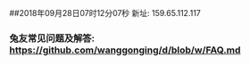 ##2018年09月28日07时12分07秒 新址: 159.65.112.117
### 兔友常见问题及解答: https://github.com/wanggonging/d/blob/w/FAQ.md
